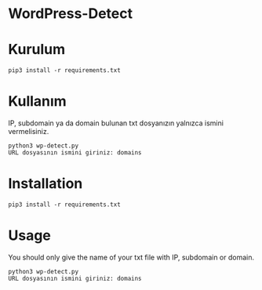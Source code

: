 # WordPress-Detect


# Kurulum

    pip3 install -r requirements.txt

# Kullanım
IP, subdomain ya da domain bulunan txt dosyanızın yalnızca ismini vermelisiniz.

    python3 wp-detect.py
    URL dosyasının ismini giriniz: domains

## 
## 

# Installation

    pip3 install -r requirements.txt

# Usage
You should only give the name of your txt file with IP, subdomain or domain.

    python3 wp-detect.py
    URL dosyasının ismini giriniz: domains
   

